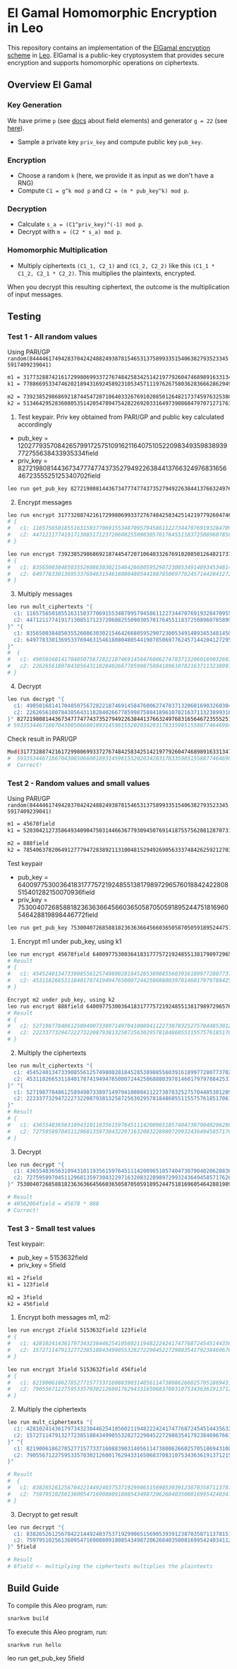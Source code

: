 # El Gamal Homomorphic Encryption in Leo

This repository contains an implementation of the [ElGamal encryption scheme](https://en.wikipedia.org/wiki/ElGamal_encryption) in [Leo](https://developer.aleo.org/leo/). ElGamal is a public-key cryptosystem that provides secure encryption and supports homomorphic operations on ciphertexts.

## Overview El Gamal

### Key Generation

We have prime `p` (see [docs](https://developer.aleo.org/leo/language#field-elements) about field elements) and generator `g = 22` (see [here](https://github.com/AleoHQ/snarkVM/blob/testnet3/curves/src/bls12_377/fr.rs#L124)).
- Sample a private key `priv_key` and compute public key `pub_key`.

### Encryption

- Choose a random `k` (here, we provide it as input as we don't have a RNG)
- Compute `C1 = g^k mod p` and `C2 = (m * pub_key^k) mod p`.

### Decryption

- Calculate `s_a = (C1^priv_key)^(-1) mod p`.
- Decrypt with `m = (C2 * s_a) mod p`.

### Homomorphic Multiplication

- Multiply ciphertexts `(C1_1, C2_1)` and `(C1_2, C2_2)` like this `(C1_1 * C1_2, C2_1 * C2_2)`. This multiplies the plaintexts, encrypted. 

When you decrypt this resulting ciphertext, the outcome is the multiplication of input messages.


## Testing

### Test 1 - All random values

Using PARI/GP
`random(8444461749428370424248824938781546531375899335154063827935233455917409239041)`

```bash
m1 = 3177328874216172998069933727674842583425142197792604746898916331347613098227field
k1 = 7788669533474620218943169245892310534571119762675803628366628629491833959872field

m2 = 7392385298686921874454720710640332676910208501264821737459763253801297566260field
k2 = 5134642952836080535142054789475428226920331649739086847970712717638629145195field
```

1. Test keypair. Priv key obtained from PARI/GP and public key calculated accordingly
- pub_key = 1202779357084265799172575109162116407510522098349359838939772755638433935334field
- priv_key = 8272198081443673477747743735279492263844137663249768316564672355525125340702field

```bash
leo run get_pub_key 8272198081443673477747743735279492263844137663249768316564672355525125340702field
```

2. Encrypt messages
```bash
leo run encrypt 3177328874216172998069933727674842583425142197792604746898916331347613098227field 1202779357084265799172575109162116407510522098349359838939772755638433935334field 7788669533474620218943169245892310534571119762675803628366628629491833959872field
# {
#   c1: 116575650185516315037706915534870957945861122734470769193284709558551905075field,
#   c2: 4471211774191713085171237206082550903057017645511837250896078589929639426138field
# }

leo run encrypt 7392385298686921874454720710640332676910208501264821737459763253801297566260field 1202779357084265799172575109162116407510522098349359838939772755638433935334field 5134642952836080535142054789475428226920331649739086847970712717638629145195field
# {
#   c1: 8356500384850355260863030215464266805952907230053491489345348145061329671073field,
#   c2: 6497783301369533769463154618080480544198785069776245714420412729566178306251field
# }

```

3. Multiply messages
```bash
leo run mult_ciphertexts "{
  c1: 116575650185516315037706915534870957945861122734470769193284709558551905075field,
  c2: 4471211774191713085171237206082550903057017645511837250896078589929639426138field
}" "{
  c1: 8356500384850355260863030215464266805952907230053491489345348145061329671073field,
  c2: 6497783301369533769463154618080480544198785069776245714420412729566178306251field
}"
#  {
#   c1: 4905016814170485075672822187469145847600627478371320601690326030471658137543field,
#   c2: 2262656180784385643118284026677859987588418961078216371132389931829390462001field
# }
```

4. Decrypt
```bash
leo run decrypt "{
  c1: 4905016814170485075672822187469145847600627478371320601690326030471658137543field,
  c2: 2262656180784385643118284026677859987588418961078216371132389931829390462001field
}" 8272198081443673477747743735279492263844137663249768316564672355525125340702field
# 5933534467186704308506600189314596155202034203178335985155887746469840603067field
```

Check result in PARI/GP
```bash
Mod(3177328874216172998069933727674842583425142197792604746898916331347613098227*7392385298686921874454720710640332676910208501264821737459763253801297566260, 8444461749428370424248824938781546531375899335154063827935233455917409239041)
#  5933534467186704308506600189314596155202034203178335985155887746469840603067
#  Correct!
```

### Test 2 - Random values and small values

Using PARI/GP
`random(8444461749428370424248824938781546531375899335154063827935233455917409239041)`

```bash
m1 = 45678field
k1 = 5203042127358649340904750314466367793094507691418755756208128707314580522552field

m2 = 888field
k2 = 7854063782064912777947283892113100481529492690563337484262592127033185220460field
```

Test keypair
- pub_key = 6400977530036418317775721924855138179897296576018842422808515401282150070936field
- priv_key = 753004072685881823636366456603650587050591895244751816960546428819898446772field

```bash
leo run get_pub_key 753004072685881823636366456603650587050591895244751816960546428819898446772field
```

1. Encrypt m1 under pub_key, using k1
```bash
leo run encrypt 45678field 6400977530036418317775721924855138179897296576018842422808515401282150070936field 5203042127358649340904750314466367793094507691418755756208128707314580522552field
# Result
# {
#   c1: 4545240134733908556125749800281845285389885560391618997728077370226461435670field,
#   c2: 4531182665311840178741949476500072442506888039781460179797884253108169739201field
# }

Encrypt m2 under pub_key, using k2
leo run encrypt 888field 6400977530036418317775721924855138179897296576018842422808515401282150070936field 7854063782064912777947283892113100481529492690563337484262592127033185220460field
# Result
# {
#   c1: 5271987784861258949073389714970410080411227307832527570448530128952551667122field,
#   c2: 2223377329472227322087938132587256302957818486055115575761851706179853533412field
# }
```

2. Multiply the ciphertexts
```bash
leo run mult_ciphertexts "{
  c1: 4545240134733908556125749800281845285389885560391618997728077370226461435670field,
  c2: 4531182665311840178741949476500072442506888039781460179797884253108169739201field
}" "{
  c1: 5271987784861258949073389714970410080411227307832527570448530128952551667122field,
  c2: 2223377329472227322087938132587256302957818486055115575761851706179853533412field
}"
# Result
# {
#   c1: 4365548365631094310119356159764511142009651057404730790402062883678859712742field,
#   c2: 7275958970451129681359730432297163208322898972993243649458571762652227260057field
# }
```


3. Decrypt
```bash
leo run decrypt "{
  c1: 4365548365631094310119356159764511142009651057404730790402062883678859712742field,
  c2: 7275958970451129681359730432297163208322898972993243649458571762652227260057field
}" 753004072685881823636366456603650587050591895244751816960546428819898446772field

# Result
# 40562064field = 45678 * 888
# Correct!
```


### Test 3 - Small test values

Test keypair:
- pub_key = 5153632field
- priv_key = 5field

```bash
m1 = 2field
k1 = 123field

m2 = 3field
k2 = 456field
```

1. Encrypt both messages m1, m2: 

```bash
leo run encrypt 2field 5153632field 123field
# {
#   c1: 4281024143617973432384462541056021194822242417477687245451443563273154242473field,
#   c2: 1572711479132772385188434990553282722904522729883541792384696766198878997498field
# }

leo run encrypt 3field 5153632field 456field
# {
#   c1: 8219006186278527715773371608839031405611473808626602570518694310896630839794field,
#   c2: 7905567122759533570302126001762943316506837083107534363619137121591430247813field
# }
```

2. Multiply the ciphertexts
```bash
leo run mult_ciphertexts "{
  c1: 4281024143617973432384462541056021194822242417477687245451443563273154242473field,
  c2: 1572711479132772385188434990553282722904522729883541792384696766198878997498field
}" "{
  c1: 8219006186278527715773371608839031405611473808626602570518694310896630839794field,
  c2: 7905567122759533570302126001762943316506837083107534363619137121591430247813field
}"

# Result
#  {
#   c1: 8382652612567042214492403753719299065156905393912387035871137815124637126753field,
#   c2: 7597951025613609547169088091808543498720626840350081699542403411289273624058field
# }
```

3. Decrypt to get result
```bash
leo run decrypt "{
  c1: 8382652612567042214492403753719299065156905393912387035871137815124637126753field,
  c2: 7597951025613609547169088091808543498720626840350081699542403411289273624058field
}" 5field

# Result
# 6field <- multiplying the ciphertexts multiplies the plaintexts
```

## Build Guide

To compile this Aleo program, run:
```bash
snarkvm build
```

To execute this Aleo program, run:
```bash
snarkvm run hello
```
leo run get_pub_key 5field